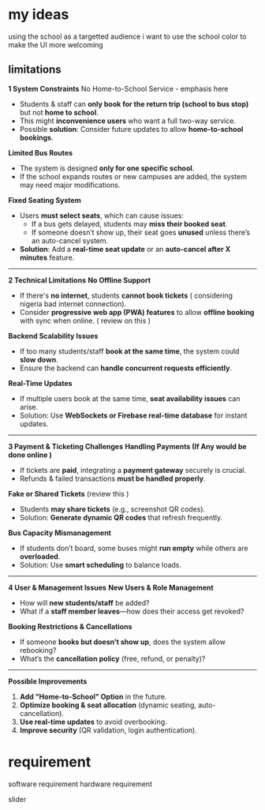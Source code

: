 # my ideas 
using the school as a targetted audience i want to use the school color to make the UI more welcoming 

## limitations

 **1 System Constraints**
 No Home-to-School Service - emphasis here 
- Students & staff can **only book for the return trip (school to bus stop)** but not **home to school**.  
- This might **inconvenience users** who want a full two-way service.  
- Possible **solution**: Consider future updates to allow **home-to-school bookings**.  

 **Limited Bus Routes**  
- The system is designed **only for one specific school**.  
- If the school expands routes or new campuses are added, the system may need major modifications.  

 **Fixed Seating System**  
- Users **must select seats**, which can cause issues:  
  - If a bus gets delayed, students may **miss their booked seat**.  
  - If someone doesn’t show up, their seat goes **unused** unless there’s an auto-cancel system.  
- **Solution**: Add a **real-time seat update** or an **auto-cancel after X minutes** feature.  

---

 **2️ Technical Limitations**
 **No Offline Support**  
- If there's **no internet**, students **cannot book tickets** ( considering nigeria bad internet connection).  
- Consider **progressive web app (PWA) features** to allow **offline booking** with sync when online. ( review on this ) 

 **Backend Scalability Issues**  
- If too many students/staff **book at the same time**, the system could **slow down**.  
- Ensure the backend can **handle concurrent requests efficiently**.  

 **Real-Time Updates**  
- If multiple users book at the same time, **seat availability issues** can arise.  
- Solution: Use **WebSockets or Firebase real-time database** for instant updates.  

---

 **3️ Payment & Ticketing Challenges**
 **Handling Payments (If Any would be done online )**  
- If tickets are **paid**, integrating a **payment gateway** securely is crucial.  
- Refunds & failed transactions **must be handled properly**.  

 **Fake or Shared Tickets** (review this ) 
- Students **may share tickets** (e.g., screenshot QR codes).  
- Solution: **Generate dynamic QR codes** that refresh frequently.  

 **Bus Capacity Mismanagement**  
- If students don’t board, some buses might **run empty** while others are **overloaded**.  
- Solution: Use **smart scheduling** to balance loads.  

---

 **4️ User & Management Issues**
 **New Users & Role Management**  
- How will **new students/staff** be added?  
- What if a **staff member leaves**—how does their access get revoked?  

 **Booking Restrictions & Cancellations**  
- If someone **books but doesn’t show up**, does the system allow rebooking?  
- What’s the **cancellation policy** (free, refund, or penalty)?  

---

 **Possible Improvements**
1. **Add "Home-to-School" Option** in the future.  
2. **Optimize booking & seat allocation** (dynamic seating, auto-cancellation).  
3. **Use real-time updates** to avoid overbooking.  
4. **Improve security** (QR validation, login authentication).  




# requirement

software requirement 
hardware requirement 

slider
